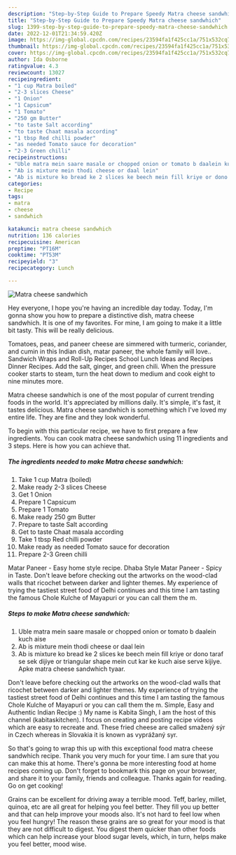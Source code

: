 ```yaml
---
description: "Step-by-Step Guide to Prepare Speedy Matra cheese sandwhich"
title: "Step-by-Step Guide to Prepare Speedy Matra cheese sandwhich"
slug: 1399-step-by-step-guide-to-prepare-speedy-matra-cheese-sandwhich
date: 2022-12-01T21:34:59.420Z
image: https://img-global.cpcdn.com/recipes/23594fa1f425cc1a/751x532cq70/matra-cheese-sandwhich-recipe-main-photo.jpg
thumbnail: https://img-global.cpcdn.com/recipes/23594fa1f425cc1a/751x532cq70/matra-cheese-sandwhich-recipe-main-photo.jpg
cover: https://img-global.cpcdn.com/recipes/23594fa1f425cc1a/751x532cq70/matra-cheese-sandwhich-recipe-main-photo.jpg
author: Ida Osborne
ratingvalue: 4.3
reviewcount: 13027
recipeingredient:
- "1 cup Matra boiled"
- "2-3 slices Cheese"
- "1 Onion"
- "1 Capsicum"
- "1 Tomato"
- "250 gm Butter"
- "to taste Salt according"
- "to taste Chaat masala according"
- "1 tbsp Red chilli powder"
- "as needed Tomato sauce for decoration"
- "2-3 Green chilli"
recipeinstructions:
- "Uble matra mein saare masale or chopped onion or tomato b daalein kuch aise"
- "Ab is mixture mein thodi cheese or daal lein"
- "Ab is mixture ko bread ke 2 slices ke beech mein fill kriye or dono taraf se sek dijiye or triangular shape mein cut kar ke kuch aise serve kijiye. Apke matra cheese sandwhich tyaar."
categories:
- Recipe
tags:
- matra
- cheese
- sandwhich

katakunci: matra cheese sandwhich 
nutrition: 136 calories
recipecuisine: American
preptime: "PT16M"
cooktime: "PT53M"
recipeyield: "3"
recipecategory: Lunch

---
```



![Matra cheese sandwhich](https://img-global.cpcdn.com/recipes/23594fa1f425cc1a/751x532cq70/matra-cheese-sandwhich-recipe-main-photo.jpg)

Hey everyone, I hope you're having an incredible day today. Today, I'm gonna show you how to prepare a distinctive dish, matra cheese sandwhich. It is one of my favorites. For mine, I am going to make it a little bit tasty. This will be really delicious.

Tomatoes, peas, and paneer cheese are simmered with turmeric, coriander, and cumin in this Indian dish, matar paneer, the whole family will love.. Sandwich Wraps and Roll-Up Recipes School Lunch Ideas and Recipes Dinner Recipes. Add the salt, ginger, and green chili. When the pressure cooker starts to steam, turn the heat down to medium and cook eight to nine minutes more.

Matra cheese sandwhich is one of the most popular of current trending foods in the world. It's appreciated by millions daily. It's simple, it's fast, it tastes delicious. Matra cheese sandwhich is something which I've loved my entire life. They are fine and they look wonderful.


To begin with this particular recipe, we have to first prepare a few ingredients. You can cook matra cheese sandwhich using 11 ingredients and 3 steps. Here is how you can achieve that.

<!--inarticleads1-->

##### The ingredients needed to make Matra cheese sandwhich:

1. Take 1 cup Matra (boiled)
1. Make ready 2-3 slices Cheese
1. Get 1 Onion
1. Prepare 1 Capsicum
1. Prepare 1 Tomato
1. Make ready 250 gm Butter
1. Prepare to taste Salt according
1. Get to taste Chaat masala according
1. Take 1 tbsp Red chilli powder
1. Make ready as needed Tomato sauce for decoration
1. Prepare 2-3 Green chilli


Matar Paneer - Easy home style recipe. Dhaba Style Matar Paneer - Spicy in Taste. Don&#39;t leave before checking out the artworks on the wood-clad walls that ricochet between darker and lighter themes. My experience of trying the tastiest street food of Delhi continues and this time I am tasting the famous Chole Kulche of Mayapuri or you can call them the m. 

<!--inarticleads2-->

##### Steps to make Matra cheese sandwhich:

1. Uble matra mein saare masale or chopped onion or tomato b daalein kuch aise
1. Ab is mixture mein thodi cheese or daal lein
1. Ab is mixture ko bread ke 2 slices ke beech mein fill kriye or dono taraf se sek dijiye or triangular shape mein cut kar ke kuch aise serve kijiye. Apke matra cheese sandwhich tyaar.


Don&#39;t leave before checking out the artworks on the wood-clad walls that ricochet between darker and lighter themes. My experience of trying the tastiest street food of Delhi continues and this time I am tasting the famous Chole Kulche of Mayapuri or you can call them the m. Simple, Easy and Authentic Indian Recipe :) My name is Kabita Singh, I am the host of this channel (kabitaskitchen). I focus on creating and posting recipe videos which are easy to recreate and. These fried cheese are called smažený sýr in Czech whereas in Slovakia it is known as vyprážaný syr. 

So that's going to wrap this up with this exceptional food matra cheese sandwhich recipe. Thank you very much for your time. I am sure that you can make this at home. There's gonna be more interesting food at home recipes coming up. Don't forget to bookmark this page on your browser, and share it to your family, friends and colleague. Thanks again for reading. Go on get cooking!

Grains can be excellent for driving away a terrible mood. Teff, barley, millet, quinoa, etc are all great for helping you feel better. They fill you up better and that can help improve your moods also. It's not hard to feel low when you feel hungry! The reason these grains are so great for your mood is that they are not difficult to digest. You digest them quicker than other foods which can help increase your blood sugar levels, which, in turn, helps make you feel better, mood wise.
